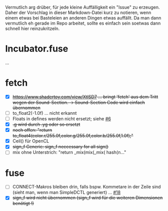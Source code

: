 Vermutlich arg drüber, für jede kleine Auffälligkeit ein "Issue" zu erzeugen. Daher der Vorschlag in dieser Markdown-Datei kurz zu notieren, wenn einem etwas bei Basteleien an anderen Dingen etwas auffällt. Da man dann vermutlich eh gerade im Repo arbeitet, sollte es einfach sein soetwas dann schnell hier reinzukritzeln.

# Incubator.fuse

...

# fetch

- [x] <del>https://www.shadertoy.com/view/XtlSD7 ... bringt 'fetch' aus dem Tritt wegen der Sound-Section. -> Sound-Section Code wird einfach übernommen
- [ ] to_float2(-1.0f) ... nicht erkannt
- [ ] Floats in defines werden nicht ersetzt; siehe [#6](https://github.com/nmbr73/Fetch-n-Fuse/issues/6)
- [x] <del>.g wird durch .yg oder so ersetzt</del>
- [x] <del>noch offen: "return to_float4(color.r/255.0f,color.g/255.0f,color.b/255.0f,1.0f);"
- [x] Ceil() für OpenCL
- [x] <del>sign_f Generic: sign_f neccessary for all sign()
- [ ] mix ohne Unterstrich:  "return _mix(mix(_mix( hash(n..."

# fuse

- [ ] CONNECT-Makros bleiben drin, falls bspw. Kommetare in der Zeile sind (sieht man, wenn man SimpleDCTL generiert) ... [#18](https://github.com/nmbr73/Fetch-n-Fuse/issues/18)
- [x] <del>sign_f wird nicht übernommen (sign_f wird für die weiteren Dimensionen benötigt !)